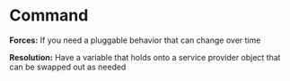 # Command

**Forces:**
If you need a pluggable behavior that can change over time

**Resolution:**
Have a variable that holds onto a service provider object that can be swapped out as needed